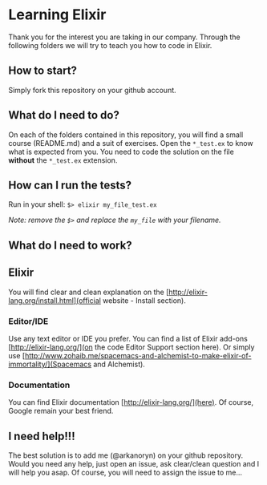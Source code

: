 # Learning Elixir
Thank you for the interest you are taking in our company.
Through the following folders we will try to teach you how to code in Elixir.

## How to start?
Simply fork this repository on your github account.

## What do I need to do?
On each of the folders contained in this repository, you will find a small course (README.md) and a suit of exercises.
Open the `*_test.ex`  to know what is expected from you.
You need to code the solution on the file **without** the `*_test.ex` extension.

## How can I run the tests?
Run in your shell:
```$> elixir my_file_test.ex```

_Note: remove the `$>` and replace the `my_file` with your filename._

## What do I need to work?
## Elixir
You will find clear and clean explanation on the [http://elixir-lang.org/install.html](official website - Install section).

### Editor/IDE
Use any text editor or IDE you prefer. You can find a list of Elixir add-ons [http://elixir-lang.org/](on the code Editor Support section here). Or simply use [http://www.zohaib.me/spacemacs-and-alchemist-to-make-elixir-of-immortality/](Spacemacs and Alchemist).

### Documentation
You can find Elixir documentation [http://elixir-lang.org/](here).
Of course, Google remain your best friend.

## I need help!!!
The best solution is to add me (@arkanoryn) on your github repository.
Would you need any help, just open an issue, ask clear/clean question and I will help you asap. Of course, you will need to assign the issue to me...
